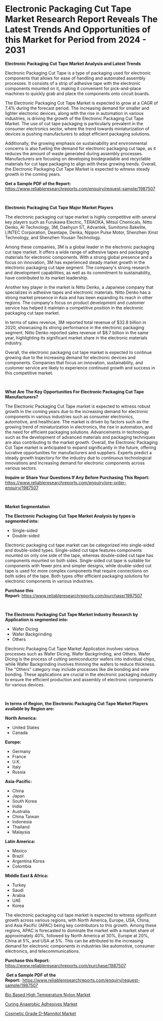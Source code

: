 <p><h1>Electronic Packaging Cut Tape Market Research Report Reveals The Latest Trends And Opportunities of this Market for Period from 2024 - 2031</h1></p><p><strong>Electronic Packaging Cut Tape Market Analysis and Latest Trends</strong></p>
<p><p>Electronic Packaging Cut Tape is a type of packaging used for electronic components that allows for ease of handling and automated assembly processes. It consists of a strip of adhesive tape with the electronic components mounted on it, making it convenient for pick-and-place machines to quickly grab and place the components onto circuit boards.</p><p>The Electronic Packaging Cut Tape Market is expected to grow at a CAGR of 7.4% during the forecast period. The increasing demand for smaller and lighter electronic devices, along with the rise in automation in various industries, is driving the growth of the Electronic Packaging Cut Tape Market. The use of cut tape packaging is particularly prevalent in the consumer electronics sector, where the trend towards miniaturization of devices is pushing manufacturers to adopt efficient packaging solutions.</p><p>Additionally, the growing emphasis on sustainability and environmental concerns is also fueling the demand for electronic packaging cut tape, as it reduces the amount of waste generated during assembly processes. Manufacturers are focusing on developing biodegradable and recyclable materials for cut tape packaging to align with these growing trends. Overall, the Electronic Packaging Cut Tape Market is expected to witness steady growth in the coming years.</p></p>
<p><strong>Get a Sample PDF of the Report:&nbsp;</strong> <a href="https://www.reliableresearchreports.com/enquiry/request-sample/1987507">https://www.reliableresearchreports.com/enquiry/request-sample/1987507</a></p>
<p>&nbsp;</p>
<p><strong>Electronic Packaging Cut Tape Major Market Players</strong></p>
<p><p>The electronic packaging cut tape market is highly competitive with several key players such as Furukawa Electric, TERAOKA, Mitsui Chemicals, Nitto Denko, AI Technology, 3M, Daehyun ST, Advantek, Sumitomo Bakelite, LINTEC Corporation, Deantape, Denka, Nippon Pulse Motor, Shenzhen Xinst Technology, and Shenzhen Yousan Technology.</p><p>Among these companies, 3M is a global leader in the electronic packaging cut tape market. It offers a wide range of adhesive tapes and packaging materials for electronic components. With a strong global presence and a focus on innovation, 3M has experienced steady market growth in the electronic packaging cut tape segment. The company's strong research and development capabilities, as well as its commitment to sustainability, have contributed to its market leadership.</p><p>Another key player in the market is Nitto Denko, a Japanese company that specializes in adhesive tapes and electronic materials. Nitto Denko has a strong market presence in Asia and has been expanding its reach in other regions. The company's focus on product development and customer service has helped it maintain a competitive position in the electronic packaging cut tape market.</p><p>In terms of sales revenue, 3M reported total revenue of $32.8 billion in 2020, showcasing its strong performance in the electronic packaging segment. Nitto Denko reported sales revenue of $8.7 billion in the same year, highlighting its significant market share in the electronic materials industry.</p><p>Overall, the electronic packaging cut tape market is expected to continue growing due to the increasing demand for electronic devices and components. Companies that focus on innovation, sustainability, and customer service are likely to experience continued growth and success in this competitive market.</p></p>
<p>&nbsp;</p>
<p><strong>What Are The Key Opportunities For Electronic Packaging Cut Tape Manufacturers?</strong></p>
<p><p>The Electronic Packaging Cut Tape market is expected to witness robust growth in the coming years due to the increasing demand for electronic components in various industries such as consumer electronics, automotive, and healthcare. The market is driven by factors such as the growing trend of miniaturization in electronics, the rise in automation, and the need for efficient packaging solutions. Advancements in technology such as the development of advanced materials and packaging techniques are also contributing to the market growth. Overall, the Electronic Packaging Cut Tape market is anticipated to expand significantly in the future, offering lucrative opportunities for manufacturers and suppliers.  Experts predict a steady growth trajectory for the industry due to continuous technological innovations and increasing demand for electronic components across various sectors.</p></p>
<p><strong>Inquire or Share Your Questions If Any Before Purchasing This Report:</strong> <a href="https://www.reliableresearchreports.com/enquiry/pre-order-enquiry/1987507">https://www.reliableresearchreports.com/enquiry/pre-order-enquiry/1987507</a></p>
<p>&nbsp;</p>
<p><strong>Market Segmentation</strong></p>
<p><strong>The Electronic Packaging Cut Tape Market Analysis by types is segmented into:</strong></p>
<p><ul><li>Single-sided</li><li>Double-sided</li></ul></p>
<p><p>Electronic packaging cut tape market can be categorized into single-sided and double-sided types. Single-sided cut tape features components mounted on only one side of the tape, whereas double-sided cut tape has components mounted on both sides. Single-sided cut tape is suitable for components with fewer pins and simpler designs, while double-sided cut tape is used for more complex components that require connections on both sides of the tape. Both types offer efficient packaging solutions for electronic components in various industries.</p></p>
<p><strong>Purchase this Report:&nbsp;</strong><a href="https://www.reliableresearchreports.com/purchase/1987507">https://www.reliableresearchreports.com/purchase/1987507</a></p>
<p>&nbsp;</p>
<p><strong>The Electronic Packaging Cut Tape Market Industry Research by Application is segmented into:</strong></p>
<p><ul><li>Wafer Dicing</li><li>Wafer Backgrinding</li><li>Others</li></ul></p>
<p><p>Electronic Packaging Cut Tape Market Application involves various processes such as Wafer Dicing, Wafer Backgrinding, and Others. Wafer Dicing is the process of cutting semiconductor wafers into individual chips, while Wafer Backgrinding involves thinning the wafers to reduce thickness. The "Others" category may include processes like die bonding and wire bonding. These applications are crucial in the electronic packaging industry to ensure the efficient production and assembly of electronic components for various devices.</p></p>
<p>&nbsp;</p>
<p><strong>In terms of Region, the Electronic Packaging Cut Tape Market Players available by Region are:</strong></p>
<p>
    <p> <strong> North America: </strong>
        <ul>
            <li>United States</li>
            <li>Canada</li>
        </ul>
        </p> 
    <p> <strong> Europe: </strong>
        <ul>
            <li>Germany</li>
            <li>France</li>
            <li>U.K.</li>
            <li>Italy</li>
            <li>Russia</li>
        </ul>
        </p> 
    <p> <strong> Asia-Pacific: </strong>
        <ul>
            <li>China</li>
            <li>Japan</li>
            <li>South Korea</li>
            <li>India</li>
            <li>Australia</li>
            <li>China Taiwan</li>
            <li>Indonesia</li>
            <li>Thailand</li>
            <li>Malaysia</li>
        </ul>
        </p> 
    <p> <strong> Latin America: </strong>
        <ul>
            <li>Mexico</li>
            <li>Brazil</li>
            <li>Argentina Korea</li>
            <li>Colombia</li>
        </ul>
        </p> 
    <p> <strong> Middle East & Africa: </strong>
        <ul>
            <li>Turkey</li>
            <li>Saudi</li>
            <li>Arabia</li>
            <li>UAE</li>
            <li>Korea</li>
        </ul>
    </p>
    </p>
<p><p>The electronic packaging cut tape market is expected to witness significant growth across various regions, with North America, Europe, USA, China, and Asia Pacific (APAC) being key contributors to this growth. Among these regions, APAC is forecasted to dominate the market with a market share of approximately 40%, followed by North America at 30%, Europe at 20%, China at 5%, and USA at 5%. This can be attributed to the increasing demand for electronic components in industries like automotive, consumer electronics, and telecommunications.</p></p>
<p><strong>Purchase this Report: </strong><a href="https://www.reliableresearchreports.com/purchase/1987507">https://www.reliableresearchreports.com/purchase/1987507</a></p>
<p>&nbsp;<strong>Get a Sample PDF of the Report:&nbsp;&nbsp;</strong><a href="https://www.reliableresearchreports.com/enquiry/request-sample/1987507">https://www.reliableresearchreports.com/enquiry/request-sample/1987507</a></p>
<p><strong></strong></p>
<p><p><a href="https://github.com/juniordelafrance/Market-Research-Report-List-2/blob/main/bio-based-high-temperature-nylon-market.md">Bio Based High Temperature Nylon Market</a></p><p><a href="https://github.com/jaidynmorantestelletmjzya/Market-Research-Report-List-1/blob/main/curing-anaerobic-adhesives-market.md">Curing Anaerobic Adhesives Market</a></p><p><a href="https://github.com/ruddyyedelwadw/Market-Research-Report-List-1/blob/main/cosmetic-grade-d-mannitol-market.md">Cosmetic Grade D-Mannitol Market</a></p></p>